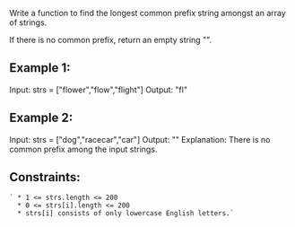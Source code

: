 Write a function to find the longest common prefix string amongst an array of strings.

If there is no common prefix, return an empty string "".


## Example 1:

Input: strs = ["flower","flow","flight"]
Output: "fl"
## Example 2:

Input: strs = ["dog","racecar","car"]
Output: ""
Explanation: There is no common prefix among the input strings.
 

## Constraints:

    ` * 1 <= strs.length <= 200
      * 0 <= strs[i].length <= 200
      * strs[i] consists of only lowercase English letters.`